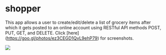 # shopper
This app allows a user to create/edit/delete a list of grocery items after which it gets posted to an online account using RESTful API methods POST, PUT, GET, and DELETE. Click [here] (https://goo.gl/photos/ez3CEGD1QvL9ehP79) for screenshots.

![](![](https://photos.google.com/photo/AF1QipOdFYCcQMfVqGapHxcYz5VzbGkNImrxXcL3KaxZ))
